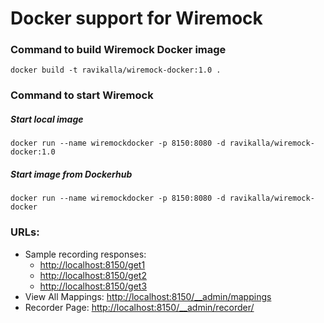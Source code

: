 # Docker support for Wiremock

### Command to build Wiremock Docker image
`docker build -t ravikalla/wiremock-docker:1.0 .`

### Command to start Wiremock

##### Start local image
`docker run --name wiremockdocker -p 8150:8080 -d ravikalla/wiremock-docker:1.0`

##### Start image from Dockerhub
`docker run --name wiremockdocker -p 8150:8080 -d ravikalla/wiremock-docker`

### URLs:
 * Sample recording responses:
   * [http://localhost:8150/get1](http://localhost:8150/get1)
   * [http://localhost:8150/get2](http://localhost:8150/get2)
   * [http://localhost:8150/get3](http://localhost:8150/get3)
 * View All Mappings: [http://localhost:8150/__admin/mappings](http://localhost:8150/__admin/mappings)
 * Recorder Page: [http://localhost:8150/__admin/recorder/](http://localhost:8150/__admin/recorder/)
